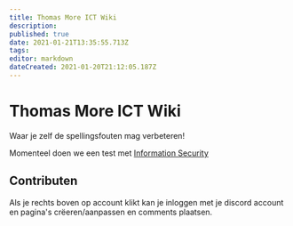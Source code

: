 ```yaml
---
title: Thomas More ICT Wiki
description: 
published: true
date: 2021-01-21T13:35:55.713Z
tags: 
editor: markdown
dateCreated: 2021-01-20T21:12:05.187Z
---
```


# Thomas More ICT Wiki

Waar je zelf de spellingsfouten mag verbeteren!

Momenteel doen we een test met [Information Security](/Information_Security/home)

## Contributen

Als je rechts boven op account klikt kan je inloggen met je discord account en pagina's crëeren/aanpassen en comments plaatsen.
